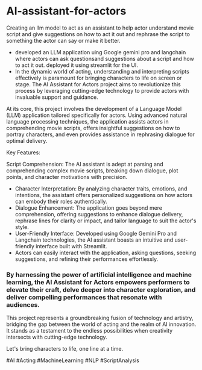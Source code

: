 # AI-assistant-for-actors

Creating an llm model to act as an assistant to help actor understand movie script and give suggestions on how to act it out and rephrase the script to something the actor can say or make it better.
- developed an LLM application uing Google gemini pro and langchain where actors can ask questionsand suggestions about a script and how to act it out. deployed it using streamlit for the UI.
- In the dynamic world of acting, understanding and interpreting scripts effectively is paramount for bringing characters to life on screen or stage. The AI Assistant for Actors project aims to revolutionize this process by leveraging cutting-edge technology to provide actors with invaluable support and guidance.

At its core, this project involves the development of a Language Model (LLM) application tailored specifically for actors. Using advanced natural language processing techniques, the application assists actors in comprehending movie scripts, offers insightful suggestions on how to portray characters, and even provides assistance in rephrasing dialogue for optimal delivery.

Key Features:

Script Comprehension: The AI assistant is adept at parsing and comprehending complex movie scripts, breaking down dialogue, plot points, and character motivations with precision.
- Character Interpretation: By analyzing character traits, emotions, and intentions, the assistant offers personalized suggestions on how actors can embody their roles authentically.
- Dialogue Enhancement: The application goes beyond mere comprehension, offering suggestions to enhance dialogue delivery, rephrase lines for clarity or impact, and tailor language to suit the actor's style.
- User-Friendly Interface: Developed using Google Gemini Pro and Langchain technologies, the AI assistant boasts an intuitive and user-friendly interface built with Streamlit.
- Actors can easily interact with the application, asking questions, seeking suggestions, and refining their performances effortlessly.
### By harnessing the power of artificial intelligence and machine learning, the AI Assistant for Actors empowers performers to elevate their craft, delve deeper into character exploration, and deliver compelling performances that resonate with audiences.

This project represents a groundbreaking fusion of technology and artistry, bridging the gap between the world of acting and the realm of AI innovation. It stands as a testament to the endless possibilities when creativity intersects with cutting-edge technology.

Let's bring characters to life, one line at a time.

#AI #Acting #MachineLearning #NLP #ScriptAnalysis
